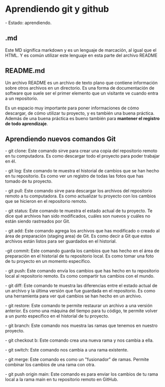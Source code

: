<h1>Aprendiendo git y github</h1>
- Estado: aprendiendo.
<h2>.md</h2>
<p>Este MD significa markdown y es un lenguaje de marcación, al igual que el HTML. Y es común utilizar este lenguaje en esta parte del archivo README</p>
<h2>README.md</h2>
<p>Un archivo README es un archivo de texto plano que contiene información sobre otros archivos en un directorio. Es una forma de documentación de software que suele ser el primer elemento que un visitante ve cuando entra a un repositorio. 
</p>
<p>Es un espacio muy importante para poner informaciones de cómo descargar, de cómo utilizar tu proyecto, y es también una buena práctica. Además de una buena práctica es bueno también para <b>mantener el registro de todo aprendizaje</b>.</p>
<h2>Aprendiendo nuevos comandos Git</h2>
<p>- git clone: Este comando sirve para crear una copia del repositorio remoto en tu computadora. Es como descargar todo el proyecto para poder trabajar en él.</p>
<p>- git log: Este comando te muestra el historial de cambios que se han hecho en tu repositorio. Es como ver un registro de todas las fotos que has tomado de tu proyecto.</p>
<p>- git pull: Este comando sirve para descargar los archivos del repositorio remoto a tu computadora. Es como actualizar tu proyecto con los cambios que se hicieron en el repositorio remoto.</p>
<p>- git status: Este comando te muestra el estado actual de tu proyecto. Te dice qué archivos han sido modificados, cuáles son nuevos y cuáles no están siendo rastreados por Git.</p>
<p>- git add: Este comando agrega los archivos que has modificado o creado al área de preparación (staging area) de Git. Es como decir a Git que estos archivos están listos para ser guardados en el historial.</p>
<p>-git commit: Este comando guarda los cambios que has hecho en el área de preparación en el historial de tu repositorio local. Es como tomar una foto de tu proyecto en un momento específico.</p>
<p>- git push: Este comando envía los cambios que has hecho en tu repositorio local al repositorio remoto. Es como compartir tus cambios con el mundo.</p>
<p>- git diff: Este comando te muestra las diferencias entre el estado actual de un archivo y la última versión que fue guardada en el repositorio. Es como una herramienta para ver qué cambios se han hecho en un archivo.</p>
<p>- git restore: Este comando te permite restaurar un archivo a una versión anterior. Es como una máquina del tiempo para tu código, te permite volver a un punto específico en el historial de tu proyecto.</p>
<p>- git branch: Este comando nos muestra las ramas que tenemos en nuestro proyecto.</p>
<p>- git checkout b: Este comando crea una nueva rama y nos cambia a ella.</p>
<p>- git switch: Este comando nos cambia a una rama existente.</p>
<p>- git merge: Este comando es como un "fusionador" de ramas. Permite combinar los cambios de una rama con otra.</p>
<p>- git push origin main: Este comando es para enviar los cambios de tu rama local a la rama main en tu repositorio remoto en GitHub.</p>